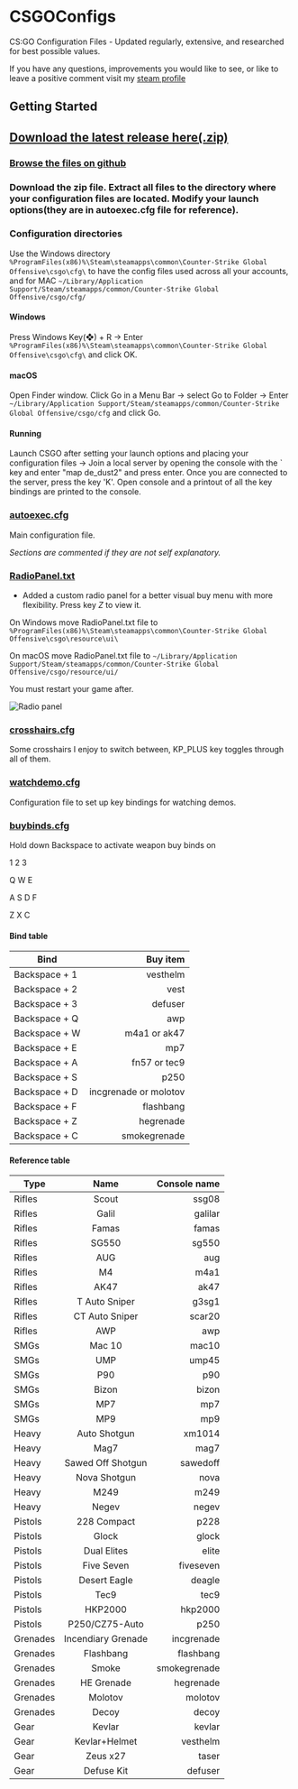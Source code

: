 # CSGOConfigs

CS:GO Configuration Files - Updated regularly, extensive, and researched for best possible values.


If you have any questions, improvements you would like to see, or like to leave a positive comment visit my [steam profile](http://steamcommunity.com/id/dek01/)


## Getting Started

## [Download the latest release here(.zip)](https://github.com/gitdek/CSGOConfigs/releases/latest)
### [Browse the files on github](https://github.com/gitdek/CSGOConfigs)

### Download the zip file. Extract all files to the directory where your configuration files are located. Modify your launch options(they are in autoexec.cfg file for reference).

### Configuration directories
Use the Windows directory ```%ProgramFiles(x86)%\Steam\steamapps\common\Counter-Strike Global Offensive\csgo\cfg\``` to have the config files used across all your accounts, and for MAC ```~/Library/Application Support/Steam/steamapps/common/Counter-Strike Global Offensive/csgo/cfg/```

#### Windows
Press Windows Key(❖) + R → Enter ```%ProgramFiles(x86)%\Steam\steamapps\common\Counter-Strike Global Offensive\csgo\cfg\``` and click OK.

#### macOS
Open Finder window.
Click Go in a Menu Bar → select Go to Folder → Enter ```~/Library/Application Support/Steam/steamapps/common/Counter-Strike Global Offensive/csgo/cfg``` and click Go.


#### Running

Launch CSGO after setting your launch options and placing your configuration files → Join a local server by opening the console with the ` key and enter "map de_dust2" and press enter. Once you are connected to the server, press the key 'K'. Open console and a printout of all the key bindings
are printed to the console.


### [autoexec.cfg](autoexec.cfg)
Main configuration file.

_Sections are commented if they are not self explanatory._


### [RadioPanel.txt](RadioPanel.txt)
+ Added a custom radio panel for a better visual buy menu with more flexibility. Press key *Z* to view it.

On Windows move RadioPanel.txt file to `%ProgramFiles(x86)%\Steam\steamapps\common\Counter-Strike Global Offensive\csgo\resource\ui\`

On macOS move RadioPanel.txt file to `~/Library/Application Support/Steam/steamapps/common/Counter-Strike Global Offensive/csgo/resource/ui/`

You must restart your game after.

![Radio panel](https://steamuserimages-a.akamaihd.net/ugc/823439759933968784/816EC5D175D39CFF6C6FFC500A70E222F6C33B16/)

### [crosshairs.cfg](crosshairs.cfg)
Some crosshairs I enjoy to switch between, KP_PLUS key toggles through all of them.

### [watchdemo.cfg](watchdemo.cfg)
Configuration file to set up key bindings for watching demos.

### [buybinds.cfg](buybinds.cfg)
Hold down Backspace to activate weapon buy binds on

1 2 3

Q W E

A S D F

Z X C

#### Bind table

Bind | Buy item
--- | ---: 
Backspace + 1 | vesthelm
Backspace + 2 | vest
Backspace + 3 | defuser
Backspace + Q | awp
Backspace + W | m4a1 or ak47
Backspace + E | mp7
Backspace + A | fn57 or tec9
Backspace + S | p250
Backspace + D | incgrenade or molotov
Backspace + F | flashbang
Backspace + Z | hegrenade
Backspace + C | smokegrenade





#### Reference table

Type | Name | Console name
--- | :---: | ---:
Rifles | Scout |ssg08
Rifles | Galil |galilar
Rifles | Famas |famas
Rifles | SG550 |sg550
Rifles | AUG |aug
Rifles | M4 |m4a1
Rifles | AK47 |ak47
Rifles | T Auto Sniper |g3sg1
Rifles | CT Auto Sniper |scar20
Rifles | AWP |awp
SMGs |Mac 10 |mac10
SMGs|UMP |ump45
SMGs|P90 |p90
SMGs|Bizon |bizon
SMGs|MP7 |mp7
SMGs|MP9 |mp9
Heavy|Auto Shotgun |xm1014
Heavy|Mag7 |mag7
Heavy|Sawed Off Shotgun |sawedoff
Heavy|Nova Shotgun |nova
Heavy|M249 |m249
Heavy|Negev |negev
Pistols|228 Compact |p228
Pistols|Glock |glock
Pistols|Dual Elites |elite
Pistols|Five Seven |fiveseven
Pistols|Desert Eagle |deagle
Pistols|Tec9 |tec9
Pistols|HKP2000 |hkp2000
Pistols|P250/CZ75-Auto |p250
Grenades|Incendiary Grenade |incgrenade
Grenades|Flashbang |flashbang
Grenades|Smoke |smokegrenade
Grenades|HE Grenade |hegrenade
Grenades|Molotov |molotov
Grenades|Decoy |decoy
Gear|Kevlar |kevlar
Gear|Kevlar+Helmet |vesthelm
Gear|Zeus x27 |taser
Gear|Defuse Kit |defuser





